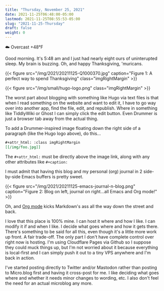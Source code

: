 ```yaml
---
title: "Thursday, November 25, 2021"
date: 2021-11-25T06:48:00-05:00
lastmod: 2021-11-25T08:55:53-05:00
slug: "2021-11-25-Thursday"
draft: false
weight: 0
---
```


☁️ Overcast +48°F

Good morning. It's 5:48 am and I just had nearly eight ours of uninterupted sleep. My brain is buzzing. Oh, and happy Thanksgiving, 'muricans.

{{< figure src="/img/2021/20211125-Q1000370.jpg" caption="Figure 1: A perfect way to spend Thanksgiving" class="imgRightMargin" >}}

{{< figure src="/img/small/hugo-logo.png" class="imgRightMargin" >}}

The worst part about blogging with something like Hugo via text files is that when I read something on the website and want to edit it, I have to go way over into another app, find the file, edit, and republish. Where in something like TiddlyWiki or Ghost I can simply click the edit button. Even Drummer is just a browser tab away from the actual thing.

To add a Drummer-inspired image floating down the right side of a paragraph (like the Hugo logo above), do this...

```org
#+attr_html: :class imgRightMargin
[[/img/foo.jpg]]
```

The `#+attr_html:` must be directly above the image link, along with any other attributes like `#+caption:`

I must admit that having this blog and my personal (org) journal in 2 side-by-side Emacs buffers is pretty sweet.

{{< figure src="/img/2021/20211125-emacs-journal-n-blog.png" caption="Figure 2: Blog on left, journal on right...all Emacs and Org mode!" >}}

Oh, and [Org mode](https://orgmode.org) kicks Markdown's ass all the way down the street and back.

I love that this place is 100% mine. I can host it where and how I like. I can modify it if and when I like. I decide what goes where and how it gets there. There's something to be said for all this, even though it's a little more work up front. A fair trade-off. The only part I don't have complete control over right now is hosting. I'm using Cloudflare Pages via Github so I suppose they could muck things up, but I'm not worried about it because everything is local-first and I can simply push it out to a tiny VPS anywhere and I'm back in action.

I've started posting directly to Twitter and/or Mastodon rather than posting to Micro.blog first and having it cross-post for me. I like deciding what goes where and whether it needs minor changes to wording, etc. I also don't feel the need for an actual microblog any more.

[//]: # "Exported with love from a post written in Org mode"
[//]: # "- https://github.com/kaushalmodi/ox-hugo"
